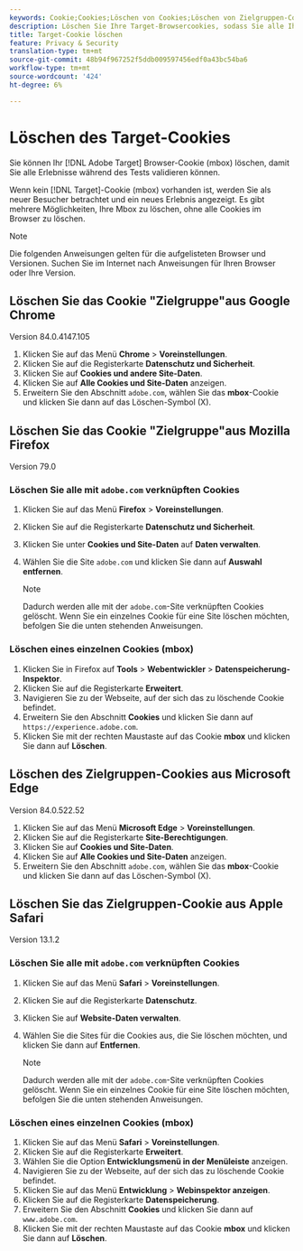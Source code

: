 ```yaml
---
keywords: Cookie;Cookies;Löschen von Cookies;Löschen von Zielgruppen-Cookies;Google-Chrome;Chrome;Mozilla Firefox;Firefox;Microsoft edge;Safari
description: Löschen Sie Ihre Target-Browsercookies, sodass Sie alle Ihre Erlebnisse validieren können.
title: Target-Cookie löschen
feature: Privacy & Security
translation-type: tm+mt
source-git-commit: 48b94f967252f5ddb009597456edf0a43bc54ba6
workflow-type: tm+mt
source-wordcount: '424'
ht-degree: 6%

---
```



# Löschen des Target-Cookies

Sie können Ihr [!DNL Adobe Target] Browser-Cookie (mbox) löschen, damit Sie alle Erlebnisse während des Tests validieren können.

Wenn kein [!DNL Target]-Cookie (mbox) vorhanden ist, werden Sie als neuer Besucher betrachtet und ein neues Erlebnis angezeigt. Es gibt mehrere Möglichkeiten, Ihre Mbox zu löschen, ohne alle Cookies im Browser zu löschen.

>[!NOTE]
>
>Die folgenden Anweisungen gelten für die aufgelisteten Browser und Versionen. Suchen Sie im Internet nach Anweisungen für Ihren Browser oder Ihre Version.

## Löschen Sie das Cookie &quot;Zielgruppe&quot;aus Google Chrome

Version 84.0.4147.105

1. Klicken Sie auf das Menü **Chrome** > **Voreinstellungen**.
1. Klicken Sie auf die Registerkarte **Datenschutz und Sicherheit**.
1. Klicken Sie auf **Cookies und andere Site-Daten**.
1. Klicken Sie auf **Alle Cookies und Site-Daten** anzeigen.
1. Erweitern Sie den Abschnitt `adobe.com`, wählen Sie das **mbox**-Cookie und klicken Sie dann auf das Löschen-Symbol (X).

## Löschen Sie das Cookie &quot;Zielgruppe&quot;aus Mozilla Firefox

Version 79.0

### Löschen Sie alle mit `adobe.com` verknüpften Cookies

1. Klicken Sie auf das Menü **Firefox** > **Voreinstellungen**.
1. Klicken Sie auf die Registerkarte **Datenschutz und Sicherheit**.
1. Klicken Sie unter **Cookies und Site-Daten** auf **Daten verwalten**.
1. Wählen Sie die Site `adobe.com` und klicken Sie dann auf **Auswahl entfernen**.

   >[!NOTE]
   >
   >Dadurch werden alle mit der `adobe.com`-Site verknüpften Cookies gelöscht. Wenn Sie ein einzelnes Cookie für eine Site löschen möchten, befolgen Sie die unten stehenden Anweisungen.

### Löschen eines einzelnen Cookies (mbox)

1. Klicken Sie in Firefox auf **Tools** > **Webentwickler** > **Datenspeicherung-Inspektor**.
1. Klicken Sie auf die Registerkarte **Erweitert**.
1. Navigieren Sie zu der Webseite, auf der sich das zu löschende Cookie befindet.
1. Erweitern Sie den Abschnitt **Cookies** und klicken Sie dann auf `https://experience.adobe.com`.
1. Klicken Sie mit der rechten Maustaste auf das Cookie **mbox** und klicken Sie dann auf **Löschen**.

## Löschen des Zielgruppen-Cookies aus Microsoft Edge

Version 84.0.522.52

1. Klicken Sie auf das Menü **Microsoft Edge** > **Voreinstellungen**.
1. Klicken Sie auf die Registerkarte **Site-Berechtigungen**.
1. Klicken Sie auf **Cookies und Site-Daten**.
1. Klicken Sie auf **Alle Cookies und Site-Daten** anzeigen.
1. Erweitern Sie den Abschnitt `adobe.com`, wählen Sie das **mbox**-Cookie und klicken Sie dann auf das Löschen-Symbol (X).

## Löschen Sie das Zielgruppen-Cookie aus Apple Safari

Version 13.1.2

### Löschen Sie alle mit `adobe.com` verknüpften Cookies

1. Klicken Sie auf das Menü **Safari** > **Voreinstellungen**.
1. Klicken Sie auf die Registerkarte **Datenschutz**.
1. Klicken Sie auf **Website-Daten verwalten**.
1. Wählen Sie die Sites für die Cookies aus, die Sie löschen möchten, und klicken Sie dann auf **Entfernen**.

   >[!NOTE]
   >
   >Dadurch werden alle mit der `adobe.com`-Site verknüpften Cookies gelöscht. Wenn Sie ein einzelnes Cookie für eine Site löschen möchten, befolgen Sie die unten stehenden Anweisungen.

### Löschen eines einzelnen Cookies (mbox)

1. Klicken Sie auf das Menü **Safari** > **Voreinstellungen**.
1. Klicken Sie auf die Registerkarte **Erweitert**.
1. Wählen Sie die Option **Entwicklungsmenü in der Menüleiste** anzeigen.
1. Navigieren Sie zu der Webseite, auf der sich das zu löschende Cookie befindet.
1. Klicken Sie auf das Menü **Entwicklung** > **Webinspektor anzeigen**.
1. Klicken Sie auf die Registerkarte **Datenspeicherung**.
1. Erweitern Sie den Abschnitt **Cookies** und klicken Sie dann auf `www.adobe.com`.
1. Klicken Sie mit der rechten Maustaste auf das Cookie **mbox** und klicken Sie dann auf **Löschen**.
